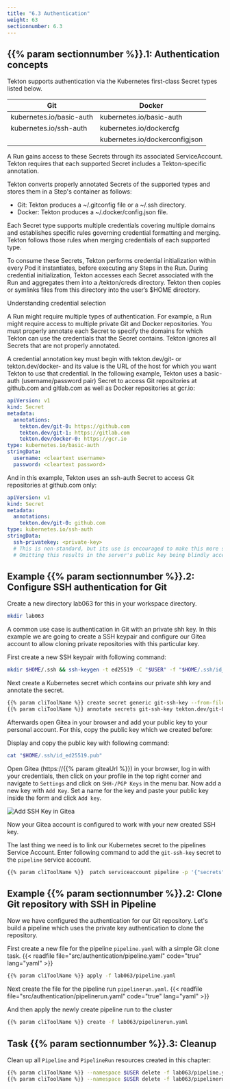 ```yaml
---
title: "6.3 Authentication"
weight: 63
sectionnumber: 6.3
---
```


## {{% param sectionnumber %}}.1: Authentication concepts


Tekton supports authentication via the Kubernetes first-class Secret types listed below.

| Git                      | Docker                         |
|--------------------------|--------------------------------|
| kubernetes.io/basic-auth | kubernetes.io/basic-auth       |
| kubernetes.io/ssh-auth   | kubernetes.io/dockercfg        |
|                          | kubernetes.io/dockerconfigjson |

A Run gains access to these Secrets through its associated ServiceAccount. Tekton requires that each supported Secret includes a Tekton-specific annotation.

Tekton converts properly annotated Secrets of the supported types and stores them in a Step's container as follows:

* Git: Tekton produces a ~/.gitconfig file or a ~/.ssh directory.
* Docker: Tekton produces a ~/.docker/config.json file.

Each Secret type supports multiple credentials covering multiple domains and establishes specific rules governing credential formatting and merging. Tekton follows those rules when merging credentials of each supported type.

To consume these Secrets, Tekton performs credential initialization within every Pod it instantiates, before executing any Steps in the Run. During credential initialization, Tekton accesses each Secret associated with the Run and aggregates them into a /tekton/creds directory. Tekton then copies or symlinks files from this directory into the user’s $HOME directory.

Understanding credential selection

A Run might require multiple types of authentication. For example, a Run might require access to multiple private Git and Docker repositories. You must properly annotate each Secret to specify the domains for which Tekton can use the credentials that the Secret contains. Tekton ignores all Secrets that are not properly annotated.

A credential annotation key must begin with tekton.dev/git- or tekton.dev/docker- and its value is the URL of the host for which you want Tekton to use that credential. In the following example, Tekton uses a basic-auth (username/password pair) Secret to access Git repositories at github.com and gitlab.com as well as Docker repositories at gcr.io:

```yaml
apiVersion: v1
kind: Secret
metadata:
  annotations:
    tekton.dev/git-0: https://github.com
    tekton.dev/git-1: https://gitlab.com
    tekton.dev/docker-0: https://gcr.io
type: kubernetes.io/basic-auth
stringData:
  username: <cleartext username>
  password: <cleartext password>
```

And in this example, Tekton uses an ssh-auth Secret to access Git repositories at github.com only:

```yaml
apiVersion: v1
kind: Secret
metadata:
  annotations:
    tekton.dev/git-0: github.com
type: kubernetes.io/ssh-auth
stringData:
  ssh-privatekey: <private-key>
  # This is non-standard, but its use is encouraged to make this more secure.
  # Omitting this results in the server's public key being blindly accepted.
```


## Example {{% param sectionnumber %}}.2: Configure SSH authentication for Git

Create a new directory lab063 for this in your workspace directory.

```bash
mkdir lab063
```

A common use case is authentication in Git with an private shh key. In this example we are going to create a SSH keypair and configure our Gitea account to allow cloning private repositories with this particular key.

First create a new SSH keypair with following command:

```bash
mkdir $HOME/.ssh && ssh-keygen -t ed25519 -C "$USER" -f "$HOME/.ssh/id_ed25519" -P "" -q
```

Next create a Kubernetes secret which contains our private shh key and annotate the secret.

```bash
{{% param cliToolName %}} create secret generic git-ssh-key --from-file=ssh-privatekey=$HOME/.ssh/id_ed25519 --type=kubernetes.io/ssh-auth -n $USER
{{% param cliToolName %}} annotate secrets git-ssh-key tekton.dev/git-0=ssh.{{% param giteaUrl %}}:2222 -n $USER
```

Afterwards open Gitea in your browser and add your public key to your personal account. For this, copy the public key which we created before:

Display and copy the public key with following command:

```bash
cat "$HOME/.ssh/id_ed25519.pub"
```

Open Gitea (https://{{% param giteaUrl %}}) in your browser, log in with your credentials, then click on your profile in the top right corner and navigate to `Settings` and click on `SHH-/PGP Keys` in the menu bar.
Now add a new key with `Add Key`. Set a name for the key and paste your public key inside the form and click `Add key`.

![Add SSH Key in Gitea](../ssh.gif)

Now your Gitea account is configured to work with your new created SSH key.

The last thing we need is to link our Kubernetes secret to the pipelines Service Account.
Enter following command to add the `git-ssh-key` secret to the `pipeline` service account.

```bash
{{% param cliToolName %}}  patch serviceaccount pipeline -p '{"secrets": [{"name": "git-ssh-key"}]}'
```


## Example {{% param sectionnumber %}}.2: Clone Git repository with SSH in Pipeline

Now we have configured the authentication for our Git repository. Let's build a pipeline which uses the private key authentication to clone the repository.

First create a new file for the pipeline `pipeline.yaml` with a simple Git clone task.
{{< readfile file="src/authentication/pipeline.yaml"  code="true" lang="yaml" >}}


```bash
{{% param cliToolName %}} apply -f lab063/pipeline.yaml
```


Next create the file for the pipeline run `pipelinerun.yaml`.
{{< readfile file="src/authentication/pipelinerun.yaml"  code="true" lang="yaml" >}}

And then apply the newly create pipeline run to the cluster
```bash
{{% param cliToolName %}} create -f lab063/pipelinerun.yaml
```


## Task {{% param sectionnumber %}}.3: Cleanup

Clean up all `Pipeline` and `PipelineRun` resources created in this chapter:

```bash
{{% param cliToolName %}} --namespace $USER delete -f lab063/pipeline.yaml
{{% param cliToolName %}} --namespace $USER delete -f lab063/pipelinerun.yaml
```

